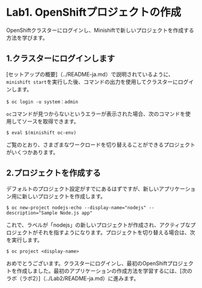 # Lab1. OpenShiftプロジェクトの作成

OpenShiftクラスターにログインし、Minishiftで新しいプロジェクトを作成する方法を学びます。

## 1.クラスターにログインします

[セットアップの概要]（../README-ja.md）で説明されているように、 `minishift start`を実行した後、コマンドの出力を使用してクラスターにログインします。

```
$ oc login -u system：admin
```

`oc`コマンドが見つからないというエラーが表示された場合、次のコマンドを使用してソースを取得できます。

```
$ eval $(minishift oc-env)
```

ご覧のとおり、さまざまなワークロードを切り替えることができるプロジェクトがいくつかあります。

## 2.プロジェクトを作成する

デフォルトのプロジェクト設定がすでにあるはずですが、新しいアプリケーション用に新しいプロジェクトを作成します。

```
$ oc new-project nodejs-echo --display-name="nodejs" --description="Sample Node.js app"
```

これで、ラベルが「nodejs」の新しいプロジェクトが作成され、アクティブなプロジェクトがそれを指すようになります。プロジェクトを切り替える場合は、次を実行します。

```
$ oc project <display-name>
```

おめでとうございます。クラスターにログインし、最初のOpenShiftプロジェクトを作成しました。最初のアプリケーションの作成方法を学習するには、[次のラボ（ラボ2）]（../Lab2/README-ja.md）に進みます。
